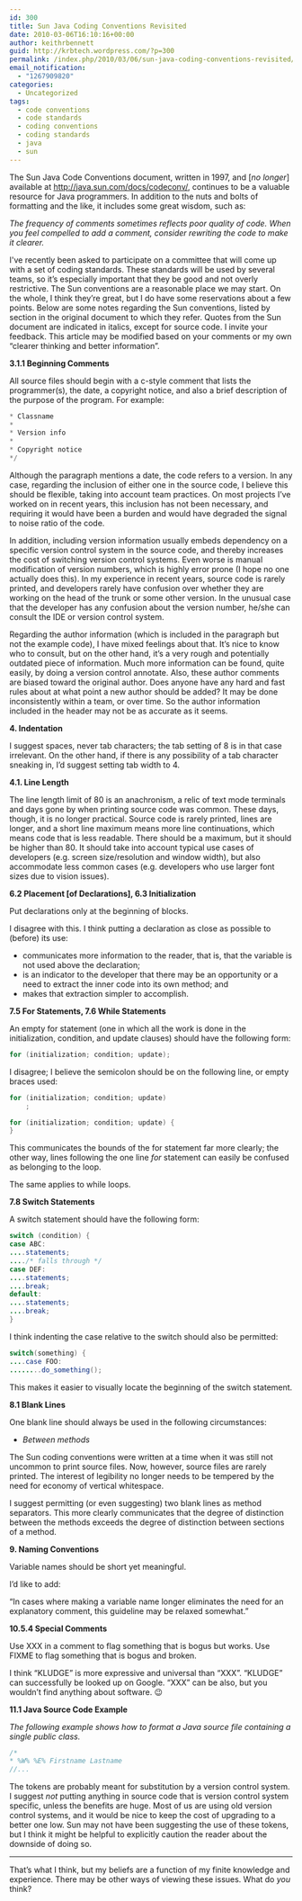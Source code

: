 ```yaml
---
id: 300
title: Sun Java Coding Conventions Revisited
date: 2010-03-06T16:10:16+00:00
author: keithrbennett
guid: http://krbtech.wordpress.com/?p=300
permalink: /index.php/2010/03/06/sun-java-coding-conventions-revisited/
email_notification:
  - "1267909820"
categories:
  - Uncategorized
tags:
  - code conventions
  - code standards
  - coding conventions
  - coding standards
  - java
  - sun
---
```

The Sun Java Code Conventions document, written in 1997, and [_no longer_] available at <http://java.sun.com/docs/codeconv/>, continues to be a valuable resource for Java programmers. In addition to the nuts and bolts of formatting and the like, it includes some great wisdom, such as:

_The frequency of comments sometimes reflects poor quality of code. When you feel compelled to add a comment, consider rewriting the code to make it clearer._
  
I've recently been asked to participate on a committee that will come up with a set of coding standards. These standards will be used by several teams, so it&#8217;s especially important that they be good and not overly restrictive. The Sun conventions are a reasonable place we may start. On the whole, I think they&#8217;re great, but I do have some reservations about a few points. Below are some notes regarding the Sun conventions, listed by section in the original document to which they refer. Quotes from the Sun document are indicated in italics, except for source code. I invite your feedback. This article may be modified based on your comments or my own &#8220;clearer thinking and better information&#8221;.

**3.1.1 Beginning Comments**

All source files should begin with a c-style comment that lists the programmer(s), the date, a copyright notice, and also a brief description of the purpose of the program. For example:

```java  
* Classname
*
* Version info
*
* Copyright notice
*/
```

Although the paragraph mentions a date, the code refers to a version. In any case, regarding the inclusion of either one in the source code, I believe this should be flexible, taking into account team practices. On most projects I&#8217;ve worked on in recent years, this inclusion has not been necessary, and requiring it would have been a burden and would have degraded the signal to noise ratio of the code.

In addition, including version information usually embeds dependency on a specific version control system in the source code, and thereby increases the cost of switching version control systems. Even worse is manual modification of version numbers, which is highly error prone (I hope no one actually does this). In my experience in recent years, source code is rarely printed, and developers rarely have confusion over whether they are working on the head of the trunk or some other version. In the unusual case that the developer has any confusion about the version number, he/she can consult the IDE or version control system.

Regarding the author information (which is included in the paragraph but not the example code), I have mixed feelings about that. It&#8217;s nice to know who to consult, but on the other hand, it&#8217;s a very rough and potentially outdated piece of information. Much more information can be found, quite easily, by doing a version control annotate. Also, these author comments are biased toward the original author. Does anyone have any hard and fast rules about at what point a new author should be added? It may be done inconsistently within a team, or over time. So the author information included in the header may not be as accurate as it seems.

**4. Indentation**
  
I suggest spaces, never tab characters; the tab setting of 8 is in that case irrelevant. On the other hand, if there is any possibility of a tab character sneaking in, I&#8217;d suggest setting tab width to 4.


**4.1. Line Length**
    
The line length limit of 80 is an anachronism, a relic of text mode terminals and days gone by when printing source code was common. These days, though, it is no longer practical. Source code is rarely printed, lines are longer, and a short line maximum means more line continuations, which means code that is less readable. There should be a maximum, but it should be higher than 80. It should take into account typical use cases of developers (e.g. screen size/resolution and window width), but also accommodate less common cases (e.g. developers who use larger font sizes due to vision issues).


**6.2 Placement [of Declarations], 6.3 Initialization**
  
  
Put declarations only at the beginning of blocks.
  
I disagree with this. I think putting a declaration as close as possible to (before) its use:

  * communicates more information to the reader, that is, that the variable is not used above the declaration;
  * is an indicator to the developer that there may be an opportunity or a need to extract the inner code into its own method; and
  * makes that extraction simpler to accomplish.


**7.5 For Statements, 7.6 While Statements**
  
  
An empty for statement (one in which all the work is done in the initialization, condition, and update clauses) should have the following form:

```java  
for (initialization; condition; update);
```

I disagree; I believe the semicolon should be on the following line, or empty braces used:

```java
for (initialization; condition; update)
    ;
```
  
```java
for (initialization; condition; update) {
}
```

This communicates the bounds of the for statement far more clearly; the other way, lines following the one line _for_ statement can easily be confused as belonging to the loop.

The same applies to while loops.


**7.8 Switch Statements** 

A switch statement should have the following form:

```java
switch (condition) {
case ABC:
....statements;
..../* falls through */
case DEF:
....statements;
....break;
default:
....statements;
....break;
}
```
  
I think indenting the case relative to the switch should also be permitted:

```java
switch(something) {
....case FOO:
........do_something();
```

This makes it easier to visually locate the beginning of the switch statement.


**8.1 Blank Lines** 

One blank line should always be used in the following circumstances:

  * _Between methods_

The Sun coding conventions were written at a time when it was still not uncommon to print source files. Now, however, source files are rarely printed. The interest of legibility no longer needs to be tempered by the need for economy of vertical whitespace.

I suggest permitting (or even suggesting) two blank lines as method separators. This more clearly communicates that the degree of distinction between the methods exceeds the degree of distinction between sections of a method.


**9. Naming Conventions** 

Variable names should be short yet meaningful.
 
  
I&#8217;d like to add:

&#8220;In cases where making a variable name longer eliminates the need for an explanatory comment, this guideline may be relaxed somewhat.&#8221;



**10.5.4 Special Comments** 

Use XXX in a comment to flag something that is bogus but works. Use FIXME to flag something that is bogus and broken.

I think &#8220;KLUDGE&#8221; is more expressive and universal than &#8220;XXX&#8221;. &#8220;KLUDGE&#8221; can successfully be looked up on Google. &#8220;XXX&#8221; can be also, but you wouldn&#8217;t find anything about software. 😉

**11.1 Java Source Code Example** 

_The following example shows how to format a Java source file containing a single public class._
  
```java
/*
* %W% %E% Firstname Lastname
//...
```

The tokens are probably meant for substitution by a version control system. I suggest _not_ putting anything in source code that is version control system specific, unless the benefits are huge. Most of us are using old version control systems, and it would be nice to keep the cost of upgrading to a better one low. Sun may not have been suggesting the use of these tokens, but I think it might be helpful to explicitly caution the reader about the downside of doing so.

* * *

That&#8217;s what I think, but my beliefs are a function of my finite knowledge and experience. There may be other ways of viewing these issues. What do _you_ think?